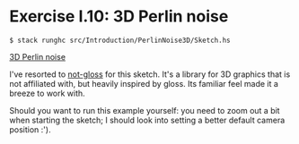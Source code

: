 # Exercise I.10: 3D Perlin noise

```
$ stack runghc src/Introduction/PerlinNoise3D/Sketch.hs
```

[3D Perlin noise](sketch.gif)

I've resorted to [not-gloss](https://hackage.haskell.org/package/not-gloss) for
this sketch. It's a library for 3D graphics that is not affiliated with, but
heavily inspired by gloss. Its familiar feel made it a breeze to work with.

Should you want to run this example yourself: you need to zoom out a bit when
starting the sketch; I should look into setting a better default camera position
:').
